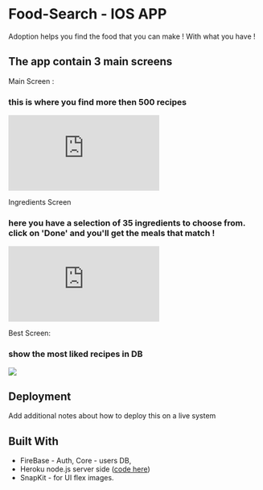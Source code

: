 # Food-Search - IOS APP

Adoption helps you find the food that you can make !
With what you have ! 

## The app contain 3 main screens

Main Screen : 
### this is where you find more then 500 recipes

![](https://files.fm/thumb_show.php?i=xtcvs5q5)


Ingredients Screen

### here you have a selection of 35 ingredients to choose from. click on 'Done' and you'll get the meals that match ! 

![alt text](https://files.fm/thumb_show.php?i=uwzp26xp)

Best Screen: 

### show the most liked recipes in DB

<a href="https://files.fm/u/hr5qacef#/view/Simulator%20Screen%20Shot%20-%20iPhone%20X%20-%202019-08-19%20at%2018.29.36.png"><img src="https://files.fm/thumb_show.php?i=pgyfkzvu"></a>


## Deployment

Add additional notes about how to deploy this on a live system

## Built With 

* FireBase - Auth, Core - users DB,
* Heroku node.js server side ([code here](https://github.com/KeyMaker25/FoodSearch-ServerSide))
* SnapKit - for UI flex images.

